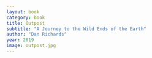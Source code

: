 ```yaml
---
layout: book
category: book
title: Outpost
subtitle: "A Journey to the Wild Ends of the Earth"
author: "Dan Richards"
year: 2019
image: outpost.jpg
---
```

